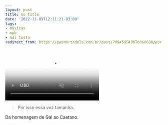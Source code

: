 ```yaml
---
layout: post
title: no title
date: '2022-11-09T12:11:21-03:00'
tags:
- músicas
- mpb
- Gal Costa
redirect_from: https://paomortadela.com.br/post/700459548670066688/por-isso-essa-voz-tamanha-da-homenagem-de-gal-ao
---
```

<video controls="controls" autoplay="autoplay" muted="muted" poster="https://64.media.tumblr.com/tumblr_rl38qi94ah1zq7jcf_frame1.jpg"><source src="https://va.media.tumblr.com/tumblr_rl38qi94ah1zq7jcf.mp4" type="video/mp4"></source></video>

> Por isso essa voz tamanha.

Da homenagem de Gal ao Caetano.

